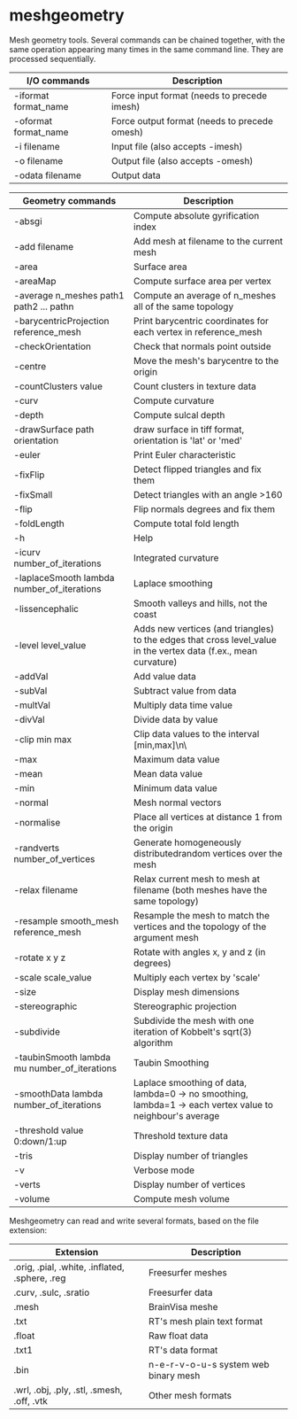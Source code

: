 meshgeometry
============

Mesh geometry tools. Several commands can be chained together, with the same operation
appearing many times in the same command line. They are processed sequentially.

I/O commands         |Description
---------------------|----------------
-iformat format_name |Force input format (needs to precede imesh)
-oformat format_name |Force output format (needs to precede omesh)
-i filename          |Input file (also accepts -imesh)
-o filename          |Output file (also accepts -omesh)
-odata filename      |Output data

Geometry commands                                |Description
-------------------------------------------------|----------------
-absgi                                           |Compute absolute gyrification index
-add filename                                    |Add mesh at filename to the current mesh
-area                                            |Surface area
-areaMap                                         |Compute surface area per vertex
-average n_meshes path1 path2 ... pathn          |Compute an average of n_meshes all of the same topology
-barycentricProjection reference_mesh            |Print barycentric coordinates for each vertex in reference_mesh
-checkOrientation                                |Check that normals point outside
-centre                                          |Move the mesh's barycentre to the origin
-countClusters  value                            |Count clusters in texture data
-curv                                            |Compute curvature
-depth                                           |Compute sulcal depth
-drawSurface path orientation                    |draw surface in tiff format, orientation is 'lat' or 'med'
-euler                                           |Print Euler characteristic
-fixFlip                                         |Detect flipped triangles and fix them
-fixSmall                                        |Detect triangles with an angle >160
-flip                                            |Flip normals degrees and fix them
-foldLength                                      |Compute total fold length
-h                                               |Help
-icurv number_of_iterations                      |Integrated curvature
-laplaceSmooth lambda number_of_iterations       |Laplace smoothing
-lissencephalic                                  |Smooth valleys and hills, not the coast
-level level_value                               |Adds new vertices (and triangles) to the edges that cross level_value in the vertex data (f.ex., mean curvature)
-addVal                                          |Add value data
-subVal                                          |Subtract value from data
-multVal                                         |Multiply data time value
-divVal                                          |Divide data by value
-clip min max                                    |Clip data values to the interval [min,max]\n\
-max                                             |Maximum data value
-mean                                            |Mean data value
-min                                             |Minimum data value
-normal                                          |Mesh normal vectors
-normalise                                       |Place all vertices at distance 1 from the origin
-randverts number_of_vertices                    |Generate homogeneously distributedrandom vertices over the mesh
-relax filename                                  |Relax current mesh to mesh at filename (both meshes have the same topology)
-resample smooth_mesh reference_mesh             |Resample the mesh to match the vertices and the topology of the argument mesh
-rotate x y z                                    |Rotate with angles x, y and z (in degrees)
-scale scale_value                               |Multiply each vertex by 'scale'
-size                                            |Display mesh dimensions
-stereographic                                   |Stereographic projection
-subdivide                                       |Subdivide the mesh with one iteration of Kobbelt's sqrt(3) algorithm
-taubinSmooth lambda mu number_of_iterations     |Taubin Smoothing
-smoothData lambda number_of_iterations          |Laplace smoothing of data, lambda=0 -> no smoothing, lambda=1 -> each vertex value to neighbour's average
-threshold value 0:down/1:up                     |Threshold texture data
-tris                                            |Display number of triangles
-v                                               |Verbose mode
-verts                                           |Display number of vertices
-volume                                          |Compute mesh volume

Meshgeometry can read and write several formats, based on the file extension:

Extension                                        |Description
-------------------------------------------------|---------------------------
.orig, .pial, .white, .inflated, .sphere, .reg   |Freesurfer meshes
.curv, .sulc, .sratio                            |Freesurfer data
.mesh                                            |BrainVisa meshe
.txt                                             |RT's mesh plain text format
.float                                           |Raw float data
.txt1                                            |RT's data format
.bin                                             |n-e-r-v-o-u-s system web binary mesh
.wrl, .obj, .ply, .stl, .smesh, .off, .vtk       |Other mesh formats
